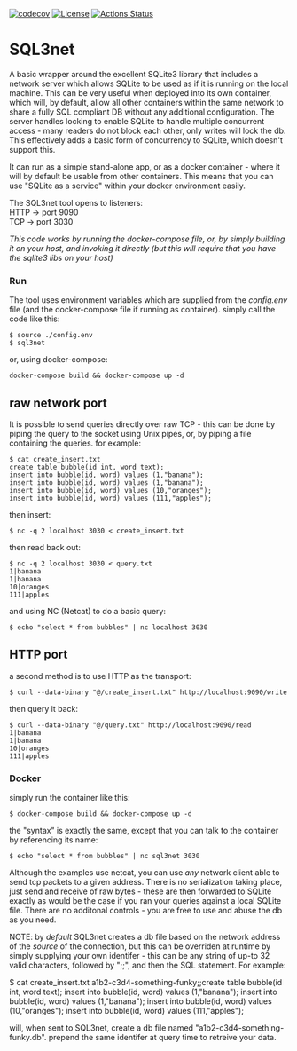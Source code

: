 [![codecov](https://codecov.io/gh/nicgrobler/sql3net/branch/master/graph/badge.svg?token=MI697Wb3tt)](https://codecov.io/gh/nicgrobler/sql3net)
[![License](https://img.shields.io/cocoapods/l/ImageCoordinateSpace.svg?style=flat)](http://cocoapods.org/pods/ImageCoordinateSpace)
[![Actions Status](https://github.com/nicgrobler/sql3net/workflows/Test/badge.svg)](https://github.com/nicgrobler/sql3net/actions)
# SQL3net

A basic wrapper around the excellent SQLite3 library that includes a network server which allows SQLite to be used as if it is running on the local machine. This can be very useful when deployed into its own container, which will, by default, allow all other containers within the same network to share a fully SQL compliant DB without any additional configuration. The server handles locking to enable SQLite to handle multiple concurrent access - many readers do not block each other, only writes will lock the db. This effectively adds a basic form of concurrency to SQLite, which doesn't support this.  

It can run as a simple stand-alone app, or as a docker container - where it will by default be usable from other containers. This means that you can use "SQLite as a service" within your docker environment easily.  

The SQL3net tool opens to listeners:  
HTTP -> port 9090  
TCP  -> port 3030  

*This code works by running the docker-compose file, or, by simply building it on your host, and invoking it directly (but this will require that you have the sqlite3 libs on your host)*  

### Run
The tool uses environment variables which are supplied from the *config.env* file (and the docker-compose file if running as container).
simply call the code like this:
```
$ source ./config.env
$ sql3net
```
or, using docker-compose:
```
docker-compose build && docker-compose up -d
```
## raw network port
It is possible to send queries directly over raw TCP - this can be done by piping the query to the socket using Unix pipes, or, by piping a file containing the queries. for example:

```
$ cat create_insert.txt
create table bubble(id int, word text);
insert into bubble(id, word) values (1,"banana");
insert into bubble(id, word) values (1,"banana");
insert into bubble(id, word) values (10,"oranges");
insert into bubble(id, word) values (111,"apples");
```
then insert:
```
$ nc -q 2 localhost 3030 < create_insert.txt
```
then read back out:
```
$ nc -q 2 localhost 3030 < query.txt
1|banana
1|banana
10|oranges
111|apples
```
and using NC (Netcat) to do a basic query:
```
$ echo "select * from bubbles" | nc localhost 3030
```
## HTTP port
a second method is to use HTTP as the transport:

```
$ curl --data-binary "@/create_insert.txt" http://localhost:9090/write
```
then query it back:

```
$ curl --data-binary "@/query.txt" http://localhost:9090/read
1|banana
1|banana
10|oranges
111|apples
```

### Docker
simply run the container like this:
```
$ docker-compose build && docker-compose up -d
```

the "syntax" is exactly the same, except that you can talk to the container by referencing its name:
```
$ echo "select * from bubbles" | nc sql3net 3030
```

Although the examples use netcat, you can use *any* network client able to send tcp packets to a given address. There is no serialization taking place, just send and receive of raw bytes - these are then forwarded to SQLite exactly as would be the case if you ran your queries against a local SQLite file. There are no additonal controls - you are free to use and abuse the db as you need.

NOTE: by *default* SQL3net creates a db file based on the network address of the *source* of the connection, but this can be overriden at runtime by simply supplying your own identifer - this can be any string of up-to 32 valid characters, followed by ";;", and then the SQL statement. For example:  

$ cat create_insert.txt
a1b2-c3d4-something-funky;;create table bubble(id int, word text);
insert into bubble(id, word) values (1,"banana");
insert into bubble(id, word) values (1,"banana");
insert into bubble(id, word) values (10,"oranges");
insert into bubble(id, word) values (111,"apples");

will, when sent to SQL3net, create a db file named "a1b2-c3d4-something-funky.db". prepend the same identifer at query time to retreive your data.